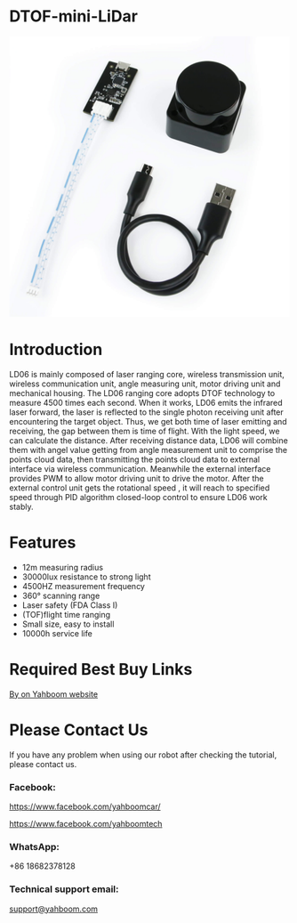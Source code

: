 # DTOF-mini-LiDar
![](https://github.com/YahboomTechnology/DTOF-mini-LiDar/blob/main/DTOF.jpg)
# Introduction
LD06 is mainly composed of laser ranging core, wireless transmission unit, wireless communication unit, angle measuring unit, motor driving unit and mechanical housing. The LD06 ranging core adopts DTOF technology to measure 4500 times each second. When it works, LD06 emits the infrared laser forward, the laser is reflected to the single photon receiving unit after encountering the target object. Thus, we get both time of laser emitting and receiving, the gap between them is time of flight. With the light speed, we can calculate the distance. After receiving distance data, LD06 will combine them with angel value getting from angle measurement unit to comprise the points cloud data, then transmitting the points cloud data to external interface via wireless communication. Meanwhile the external interface provides PWM to allow motor driving unit to drive the motor. After the external control unit gets the rotational speed , it will reach to specified speed through PID algorithm closed-loop control to ensure LD06 work stably.
# Features
* 12m measuring radius 
* 30000lux resistance to strong light 
* 4500HZ measurement frequency 
* 360° scanning range 
* Laser safety (FDA Class I)
* (TOF)flight time ranging 
* Small size, easy to install
* 10000h service life

# Required Best Buy Links
[By on Yahboom website](https://category.yahboom.net/products/ld06-dtof)

# Please Contact Us
If you have any problem when using our robot after checking the tutorial, please contact us.

### Facebook: 
https://www.facebook.com/yahboomcar/ 
  
https://www.facebook.com/yahboomtech
### WhatsApp:
+86 18682378128

### Technical support email: 
support@yahboom.com
